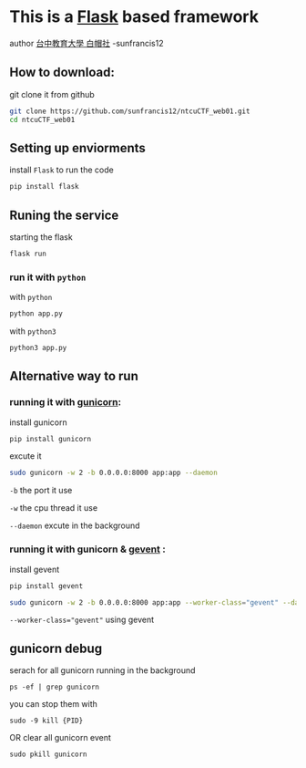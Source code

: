 # This is a [Flask](https://flask.palletsprojects.com/en/2.3.x/) based framework
author [台中教育大學 白帽社](https://hackmd.io/@ntcuhack/index) -sunfrancis12
## How to download:
git clone it from github
```bash
git clone https://github.com/sunfrancis12/ntcuCTF_web01.git
cd ntcuCTF_web01
```
## Setting up enviorments
install `Flask` to run the code
```bash
pip install flask
```
## Runing the service
starting the flask 
```bash
flask run
```
### run it with `python` 
with `python` 
```bash
python app.py
```
with `python3` 
```bash
python3 app.py
```
## Alternative way to run
### running it with [gunicorn](https://gunicorn.org/):

install gunicorn
```bash
pip install gunicorn
```
excute it
```bash
sudo gunicorn -w 2 -b 0.0.0.0:8000 app:app --daemon
```
`-b` the port it use

`-w` the cpu thread it use

`--daemon` excute in the background
### running it with gunicorn & [gevent](https://www.gevent.org/) :
install gevent
```bash
pip install gevent
```
```bash
sudo gunicorn -w 2 -b 0.0.0.0:8000 app:app --worker-class="gevent" --daemon
```
`--worker-class="gevent"` using gevent
## gunicorn debug
serach for all gunicorn running in the background
```
ps -ef | grep gunicorn
```
you can stop them with
```
sudo -9 kill {PID}
```
OR
clear all gunicorn event
```
sudo pkill gunicorn
```
